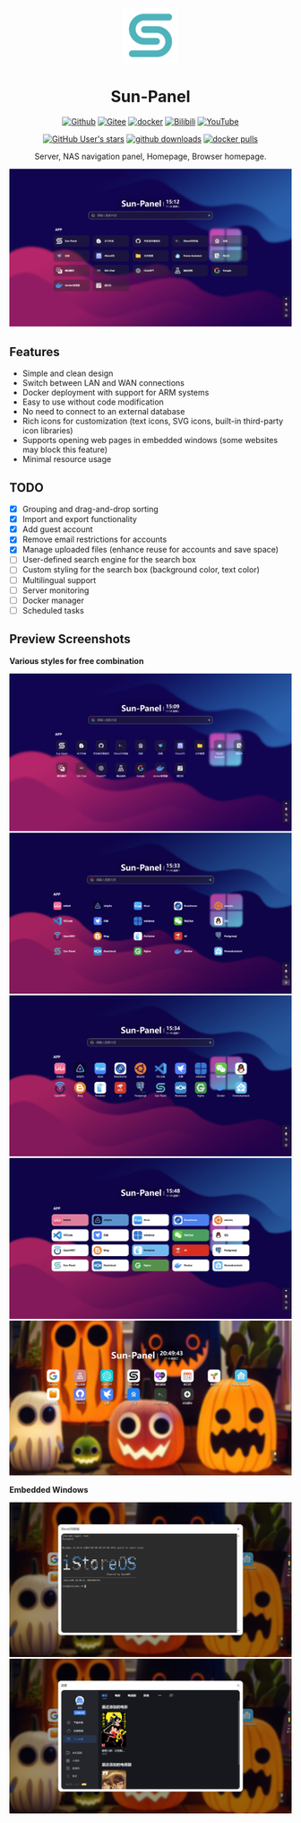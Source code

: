 <div align=center>

<img src="/images/logo.png" width="100" height="100" />

# Sun-Panel

<div class="badge-box">

[![Github](https://img.shields.io/badge/Github-123456?logo=github&labelColor=242424)](https://github.com/hslr-s/sun-panel) 
[![Gitee](https://img.shields.io/badge/Gitee-123456?logo=gitee&labelColor=c71d23)](https://gitee.com/hslr/sun-panel) 
[![docker](https://img.shields.io/badge/docker-123456?logo=docker&logoColor=fff&labelColor=1c7aed)](https://hub.docker.com/r/hslr/sun-panel) 
[![Bilibili](https://img.shields.io/badge/Bilibili-123456?logo=bilibili&logoColor=fff&labelColor=fb7299)](https://space.bilibili.com/27407696/channel/collectiondetail?sid=2023810) 
[![YouTube](https://img.shields.io/badge/YouTube-123456?logo=youtube&labelColor=ff0000)](https://www.youtube.com/channel/UCKwbFmKU25R602z6P2fgPYg)

</div>
<div class="badge-box">

[![GitHub User's stars](https://img.shields.io/github/stars/hslr-s%2Fsun-panel?style=flat&logo=github)](https://github.com/hslr-s/sun-panel)
[![github downloads](https://img.shields.io/github/downloads/hslr-s/sun-panel/total.svg?logo=github)](https://github.com/hslr-s/sun-panel/releases)
[![docker pulls](https://img.shields.io/docker/pulls/hslr/sun-panel.svg?logo=docker)](https://hub.docker.com/r/hslr/sun-panel)

</div>

Server, NAS navigation panel, Homepage, Browser homepage.

</div>

![](/images/icon-info-new.png)

## Features

- Simple and clean design
- Switch between LAN and WAN connections
- Docker deployment with support for ARM systems
- Easy to use without code modification
- No need to connect to an external database
- Rich icons for customization (text icons, SVG icons, built-in third-party icon libraries)
- Supports opening web pages in embedded windows (some websites may block this feature)
- Minimal resource usage

## TODO

- [x] Grouping and drag-and-drop sorting
- [x] Import and export functionality
- [x] Add guest account
- [x] Remove email restrictions for accounts
- [x] Manage uploaded files (enhance reuse for accounts and save space)
- [ ] User-defined search engine for the search box
- [ ] Custom styling for the search box (background color, text color)
- [ ] Multilingual support
- [ ] Server monitoring
- [ ] Docker manager
- [ ] Scheduled tasks

## Preview Screenshots

**Various styles for free combination**

![](/images/icon-small-new.png)
![](/images/transparent-info.png)
![](/images/transparent-small.png)
![](/images/solid-color-info.png)
![](/images/full-color-small.jpg)

**Embedded Windows**

![](/images/window-ssh.png)
![](/images/window-xunlei.png)
